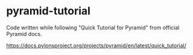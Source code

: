 # pyramid-tutorial

Code written while following "Quick Tutorial for Pyramid" from official Pyramid docs.

https://docs.pylonsproject.org/projects/pyramid/en/latest/quick_tutorial/
